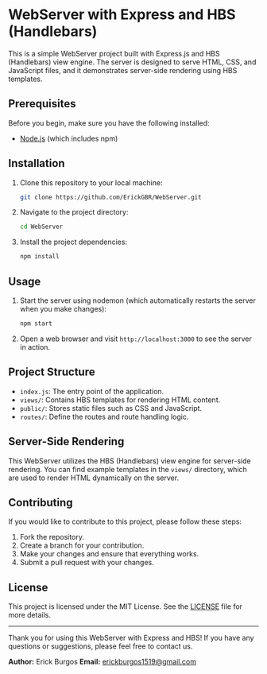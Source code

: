 # WebServer with Express and HBS (Handlebars)

This is a simple WebServer project built with Express.js and HBS (Handlebars) view engine. The server is designed to serve HTML, CSS, and JavaScript files, and it demonstrates server-side rendering using HBS templates.

## Prerequisites

Before you begin, make sure you have the following installed:

- [Node.js](https://nodejs.org/) (which includes npm)

## Installation

1. Clone this repository to your local machine:

   ```bash
   git clone https://github.com/ErickGBR/WebServer.git
   ```

2. Navigate to the project directory:

   ```bash
   cd WebServer
   ```

3. Install the project dependencies:

   ```bash
   npm install
   ```

## Usage

1. Start the server using nodemon (which automatically restarts the server when you make changes):

   ```bash
   npm start
   ```

2. Open a web browser and visit `http://localhost:3000` to see the server in action.

## Project Structure

- `index.js`: The entry point of the application.
- `views/`: Contains HBS templates for rendering HTML content.
- `public/`: Stores static files such as CSS and JavaScript.
- `routes/`: Define the routes and route handling logic.

## Server-Side Rendering

This WebServer utilizes the HBS (Handlebars) view engine for server-side rendering. You can find example templates in the `views/` directory, which are used to render HTML dynamically on the server.

## Contributing

If you would like to contribute to this project, please follow these steps:

1. Fork the repository.
2. Create a branch for your contribution.
3. Make your changes and ensure that everything works.
4. Submit a pull request with your changes.

## License

This project is licensed under the MIT License. See the [LICENSE](LICENSE) file for more details.

---

Thank you for using this WebServer with Express and HBS! If you have any questions or suggestions, please feel free to contact us.

**Author:** Erick Burgos
**Email:** erickburgos1519@gmail.com
